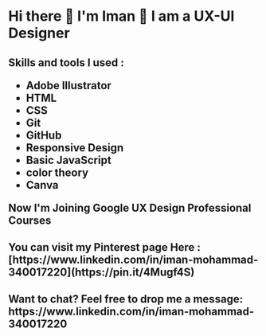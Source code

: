 <h1>Hi there 👋 I'm Iman 📖 I am a UX-UI  Designer </h1>

<h2>
 
 Skills and tools I used :  
 - Adobe Illustrator 
 - HTML
 - CSS 
 - Git 
 - GitHub 
 - Responsive Design 
 - Basic JavaScript 
 - color theory 
 - Canva 

Now I'm Joining Google UX Design Professional Courses  
 </h2>

<h2>You can visit my Pinterest page Here : [https://www.linkedin.com/in/iman-mohammad-340017220](https://pin.it/4Mugf4S)</h2>
<h2>Want to chat? Feel free to drop me a message: https://www.linkedin.com/in/iman-mohammad-340017220</h2>
